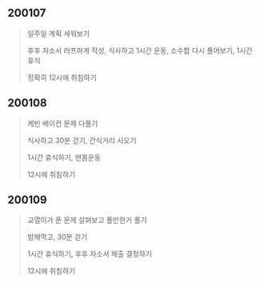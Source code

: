 ## 200107

>일주일 계획 세워보기
>
>후후 자소서 러프하게 작성, 식사하고 1시간 운동, 소수합 다시 풀어보기, 1시간 휴식
>
>정확히 12시에 취침하기



## 200108

>케빈 베이컨 문제 다풀기
>
>식사하고 30분 걷기, 간식거리 사오기
>
>1시간 휴식하기, 맨몸운동
>
>12시에 취침하기



## 200109

> 교열이가 푼 문제 살펴보고 풀만한거 풀기
>
> 밥해먹고, 30분 걷기
>
> 1시간 휴식하기, 후후 자소서 제출 결정하기
>
> 12시에 취침하기